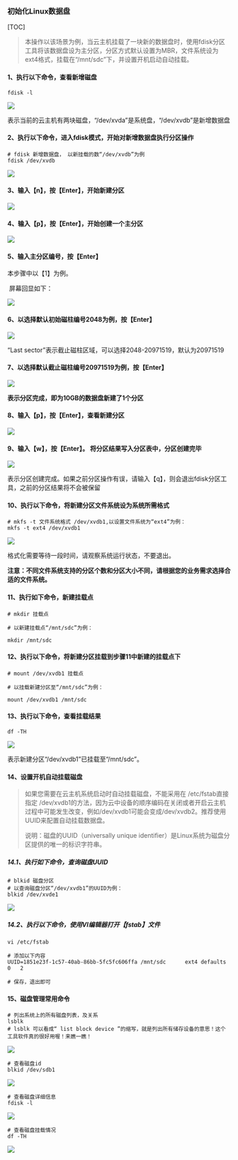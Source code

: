 ### 初始化Linux数据盘

[TOC]

> 本操作以该场景为例，当云主机挂载了一块新的数据盘时，使用fdisk分区工具将该数据盘设为主分区，分区方式默认设置为MBR，文件系统设为ext4格式，挂载在“/mnt/sdc”下，并设置开机启动自动挂载。

#### 1、执行以下命令，查看新增磁盘

```shell
fdisk -l 
```

![](https://mkdown-1256191338.cos.ap-beijing.myqcloud.com/20200806162025.png)

表示当前的云主机有两块磁盘，“/dev/xvda”是系统盘，“/dev/xvdb”是新增数据盘

#### 2、执行以下命令，进入fdisk模式，开始对新增数据盘执行分区操作

```shell
# fdisk 新增数据盘， 以新挂载的数“/dev/xvdb”为例
fdisk /dev/xvdb 
```

![](https://mkdown-1256191338.cos.ap-beijing.myqcloud.com/20200806162158.png)

#### 3、输入【n】，按【Enter】，开始新建分区

![](https://mkdown-1256191338.cos.ap-beijing.myqcloud.com/20200806162232.png)

#### 4、输入【p】，按【Enter】，开始创建一个主分区

![](https://mkdown-1256191338.cos.ap-beijing.myqcloud.com/20200806162255.png)

#### 5、输入主分区编号，按【Enter】

本步骤中以【1】为例。

​                              屏幕回显如下：

![](https://mkdown-1256191338.cos.ap-beijing.myqcloud.com/20200806162336.png)

#### 6、以选择默认初始磁柱编号2048为例，按【Enter】

![](https://mkdown-1256191338.cos.ap-beijing.myqcloud.com/20200806162419.png)

“Last sector”表示截止磁柱区域，可以选择2048-20971519，默认为20971519

#### 7、以选择默认截止磁柱编号20971519为例，按【Enter】

![](https://mkdown-1256191338.cos.ap-beijing.myqcloud.com/20200806162505.png)

**表示分区完成，即为10GB的数据盘新建了1个分区**

#### 8、输入【p】，按【Enter】，查看新建分区

![](https://mkdown-1256191338.cos.ap-beijing.myqcloud.com/20200806162557.png)

#### 9、输入【w】，按【Enter】。 将分区结果写入分区表中，分区创建完毕

![](https://mkdown-1256191338.cos.ap-beijing.myqcloud.com/20200806162624.png)

表示分区创建完成。如果之前分区操作有误，请输入【q】，则会退出fdisk分区工具，之前的分区结果将不会被保留

#### 10、执行以下命令，将新建分区文件系统设为系统所需格式

```shell
# mkfs -t 文件系统格式 /dev/xvdb1,以设置文件系统为“ext4”为例：
mkfs -t ext4 /dev/xvdb1
```

![](https://mkdown-1256191338.cos.ap-beijing.myqcloud.com/20200806162748.png)

格式化需要等待一段时间，请观察系统运行状态，不要退出。

**注意：不同文件系统支持的分区个数和分区大小不同，请根据您的业务需求选择合适的文件系统。**

#### 11、执行如下命令，新建挂载点

```shell
# mkdir 挂载点

# 以新建挂载点“/mnt/sdc”为例：

mkdir /mnt/sdc
```

#### 12、执行以下命令，将新建分区挂载到步骤11中新建的挂载点下

```shell
# mount /dev/xvdb1 挂载点

# 以挂载新建分区至“/mnt/sdc”为例：

mount /dev/xvdb1 /mnt/sdc
```

#### 13、执行以下命令，查看挂载结果

```shell
df -TH
```

![](https://mkdown-1256191338.cos.ap-beijing.myqcloud.com/20200806163039.png)

表示新建分区“/dev/xvdb1”已挂载至“/mnt/sdc”。

#### 14、设置开机自动挂载磁盘

> 如果您需要在云主机系统启动时自动挂载磁盘，不能采用在 /etc/fstab直接指定 /dev/xvdb1的方法，因为云中设备的顺序编码在关闭或者开启云主机过程中可能发生改变，例如/dev/xvdb1可能会变成/dev/xvdb2。推荐使用UUID来配置自动挂载数据盘。
>
> 说明：磁盘的UUID（universally unique identifier）是Linux系统为磁盘分区提供的唯一的标识字符串。

##### 14.1、执行如下命令，查询磁盘UUID

```shell
# blkid 磁盘分区
# 以查询磁盘分区“/dev/xvdb1”的UUID为例：
blkid /dev/xvde1 
```

![](https://mkdown-1256191338.cos.ap-beijing.myqcloud.com/20200806163259.png)

##### 14.2、执行以下命令，使用VI编辑器打开【fstab】文件

```shell
vi /etc/fstab

# 添加以下内容
UUID=1851e23f-1c57-40ab-86bb-5fc5fc606ffa /mnt/sdc      ext4 defaults     0   2

# 保存，退出即可
```

#### 15、磁盘管理常用命令

```shell
# 列出系统上的所有磁盘列表，及关系
lsblk
# lsblk 可以看成“ list block device ”的缩写，就是列出所有储存设备的意思！这个工具软件真的很好用喔！来瞧一瞧！
```

![](https://mkdown-1256191338.cos.ap-beijing.myqcloud.com/20200814101422.png)

```shell
# 查看磁盘id
blkid /dev/sdb1
```

![](https://mkdown-1256191338.cos.ap-beijing.myqcloud.com/20200814101551.png)

```shell
# 查看磁盘详细信息
fdisk -l 
```

![](https://mkdown-1256191338.cos.ap-beijing.myqcloud.com/20200814102337.png)

```shell
# 查看磁盘挂载情况
df -TH
```

![](https://mkdown-1256191338.cos.ap-beijing.myqcloud.com/20200814102522.png)